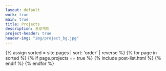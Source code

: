 ```yaml
---
layout: default
work: true
main: true
title: Projects
description: 프로젝트
project-header: true
header-img: "img/project_bg.jpg"
---
```


<div class="catalogue">
{% assign sorted = site.pages | sort: 'order' | reverse %}
{% for page in sorted %}
{% if page.projects == true %}
     {% include post-list.html %}
{% endif %}
{% endfor %}
</div>